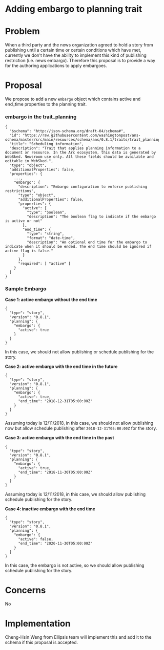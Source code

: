 # Adding embargo to planning trait

# Problem

When a third party and the news organization agreed to hold a story from publishing until a certain time or certain conditions which have met, currently we don't have the ability to implement this kind of publishing restriction (i.e. news embargo). Therefore this proposal is to provide a way for the authoring applications to apply embargoes.

# Proposal

We propose to add a new `embargo` object which contains active and end_time properties to the planning trait.

### embargo in the trait_planning

```
{
  "$schema": "http://json-schema.org/draft-04/schema#",
  "id": "https://raw.githubusercontent.com/washingtonpost/ans-schema/master/src/main/resources/schema/ans/0.8.1/traits/trait_planning.json",
  "title": "Scheduling information",
  "description": "Trait that applies planning information to a document or resource. In the Arc ecosystem, this data is generated by WebSked. Newsroom use only. All these fields should be available and editable in WebSked.",
  "type": "object",
  "additionalProperties": false,
  "properties": {
    ...,
    "embargo": {
      "description": "Embargo configuration to enforce publishing restrictions",
      "type": "object",
      "additionalProperties": false,
      "properties": {
        "active": {
          "type": "boolean",
          "description": "The boolean flag to indicate if the embargo is active or not"
        },
        "end_time": {
          "type": "string",
          "format": "date-time",
          "description": "An optional end time for the embargo to indicate when it should be ended. The end time should be ignored if active flag is false."
        }
      },
      "required": [ "active" ]
    }
  }
}
```

### Sample Embargo
**Case 1: active embargo without the end time**
```
{
  "type": "story",
  "version": "0.8.1",
  "planning": {
    "embargo": {
      "active": true
    }
  }
}
```
In this case, we should not allow publishing or schedule publishing for the story.

**Case 2: active embargo with the end time in the future**
```
{
  "type": "story",
  "version": "0.8.1",
  "planning": {
    "embargo": {
      "active": true,
      "end_time": "2018-12-31T05:00:00Z"
    }
  }
}
```
Assuming today is 12/11/2018, in this case, we should not allow publishing now but allow schedule publishing after `2018-12-31T05:00:00Z` for the story.

**Case 3: active embargo with the end time in the past**
```
{
  "type": "story",
  "version": "0.8.1",
  "planning": {
    "embargo": {
      "active": true,
      "end_time": "2018-11-30T05:00:00Z"
    }
  }
}
```
Assuming today is 12/11/2018, in this case, we should allow publishing schedule publishing for the story.

**Case 4: inactive embargo with the end time**
```
{
  "type": "story",
  "version": "0.8.1",
  "planning": {
    "embargo": {
      "active": false,
      "end_time": "2020-11-30T05:00:00Z"
    }
  }
}
```
In this case, the embargo is not active, so we should allow publishing schedule publishing for the story.

# Concerns

No

# Implementation

Cheng-Hsin Weng from Ellipsis team will implement this and add it to the schema if this proposal is accepted.
